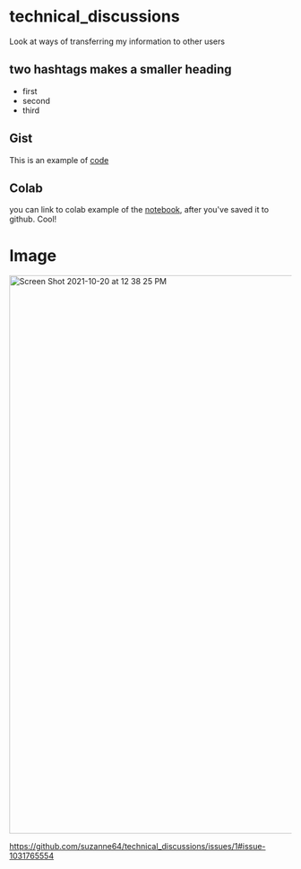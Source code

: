 # technical_discussions
Look at ways of transferring my information to other users

## two hashtags makes a smaller heading

* first
* second
* third

## Gist 

This is an example of [code](https://gist.github.com/suzanne64/b35458c2a856d5b86751ea958e5057ed)

## Colab

you can link to colab example of the [notebook](), after you've saved it to github. Cool!

# Image

<img width="996" alt="Screen Shot 2021-10-20 at 12 38 25 PM" src="https://user-images.githubusercontent.com/34384803/138160395-38c58579-daa6-4491-b02d-296e4facc652.png">

https://github.com/suzanne64/technical_discussions/issues/1#issue-1031765554



